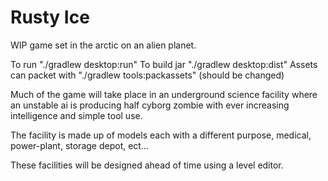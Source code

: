 <h1>Rusty Ice</h1>

WIP game set in the arctic on an alien planet.

To run "./gradlew desktop:run"
To build jar "./gradlew desktop:dist"
Assets can packet with "./gradlew tools:packassets" (should be changed)

Much of the game will take place in an underground science facility where an unstable ai is producing half cyborg zombie with ever
increasing intelligence and simple tool use.

The facility is made up of models each with a different purpose, medical, power-plant, storage depot, ect...

These facilities will be designed ahead of time using a level editor. 